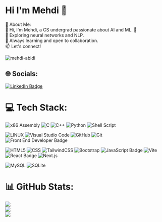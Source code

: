 # Hi I'm Mehdi 👋

💫 About Me:<br>
👋 Hi, I'm Mehdi, a CS undergrad passionate about AI and ML. 🚀<br>
🔭 Exploring neural networks and NLP.<br>
🌱 Always learning and open to collaboration.<br>
📫 Let's connect!

<p align="left"> <img src="https://komarev.com/ghpvc/?username=mehdi-abidi&label=Profile%20views&color=0e75b6&style=flat" alt="mehdi-abidi" /> </p>

## 🌐 Socials:
<p><a href="https://www.linkedin.com/in/mehdiiabidii/"><img src="https://img.shields.io/badge/-@mehdi-0077B5?style=flat-square&amp;labelColor=0077B5&amp;logo=LinkedIn&amp;link=https://www.linkedin.com/in/mehdiiabidii/" alt="LinkedIn Badge"></a></p>


# 💻 Tech Stack:
![x86 Assembly](https://img.shields.io/badge/x86%20assembly-007ACC?style=for-the-badge&logo=assembly&logoColor=ffffff)
![C](https://img.shields.io/badge/c-%2300599C.svg?style=for-the-badge&logo=c&logoColor=white) 
![C++](https://img.shields.io/badge/c++-%2300599C.svg?style=for-the-badge&logo=c%2B%2B&logoColor=white) 
![Python](https://img.shields.io/badge/python-3670A0?style=for-the-badge&logo=python&logoColor=ffdd54) 
![Shell Script](https://img.shields.io/badge/shell_script-%23121011.svg?style=for-the-badge&logo=gnu-bash&logoColor=white)

![LINUX](https://img.shields.io/badge/Linux-FCC624?style=for-the-badge&logo=linux&logoColor=black) 
![Visual Studio Code](https://img.shields.io/badge/Visual%20Studio%20Code-0078d7.svg?style=for-the-badge&logo=visual-studio-code&logoColor=white) 
![GitHub](https://img.shields.io/badge/github-%23121011.svg?style=for-the-badge&logo=github&logoColor=white)
![Git](https://img.shields.io/badge/git-%23F05033.svg?style=for-the-badge&logo=git&logoColor=white)
<img src="https://img.shields.io/badge/front%20end%20developer-%23FF4088.svg?style=for-the-badge&logo=frontenddev&logoColor=white" alt="Front End Developer Badge">

![HTML5](https://img.shields.io/badge/html5-%23E34F26.svg?style=for-the-badge&logo=html5&logoColor=white)
![CSS](https://img.shields.io/badge/css-%231572B6.svg?style=for-the-badge&logo=css3&logoColor=white)
![TailwindCSS](https://img.shields.io/badge/tailwindcss-%2338B2AC.svg?style=for-the-badge&logo=tailwind-css&logoColor=white)
![Bootstrap](https://img.shields.io/badge/bootstrap-%23563D7C.svg?style=for-the-badge&logo=bootstrap&logoColor=white)
<img src="https://img.shields.io/badge/javascript-%23323330.svg?style=for-the-badge&logo=javascript&logoColor=%23F7DF1E" alt="JavaScript Badge">
![Vite](https://img.shields.io/badge/vite-%23646CFF.svg?style=for-the-badge&logo=vite&logoColor=white)
<img src="https://img.shields.io/badge/react-%2361DAFB.svg?style=for-the-badge&logo=react&logoColor=black" alt="React Badge">
<img src="https://img.shields.io/badge/nextjs-%23000000.svg?style=for-the-badge&logo=next.js&logoColor=white" alt="Next.js">



![MySQL](https://img.shields.io/badge/mysql-%2300f.svg?style=for-the-badge&logo=mysql&logoColor=white) 
<img src="https://img.shields.io/badge/sqlite-%23003B57.svg?style=for-the-badge&logo=sqlite&logoColor=white" alt="SQLite">



# 📊 GitHub Stats:
![](https://github-readme-stats.vercel.app/api?username=mehdi-abidi&theme=merko&hide_border=false&include_all_commits=true&count_private=true)<br/>
![](https://github-readme-streak-stats.herokuapp.com/?user=mehdi-abidi&theme=merko&hide_border=false)<br/>
![](https://github-readme-stats.vercel.app/api/top-langs/?username=mehdi-abidi&theme=merko&hide_border=false&include_all_commits=true&count_private=true&layout=compact)

<!-- Proudly created with GPRM ( https://gprm.itsvg.in ) -->
